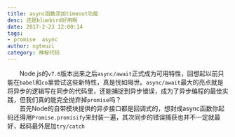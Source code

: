 ```yaml
---
title: async函数添加timeout功能  
desc: 还是bluebird好用啊  
date: 2017-2-23 12:00:14  
tags: 
- promise  async
author: ngtmuzi  
category: 神秘代码
---
```

　　Node.js的`v7.6`版本出来之后`async/await`正式成为可用特性，回想起以前只能在`babel`和`co`里尝试这些新特性，真是恍如隔世。`async/await`最大的亮点就是将异步的逻辑写在同步的代码里，还能捕捉到异步错误，成为了异步编程的最佳实践，但我们真的能完全抛弃掉`promise`吗？  
　　首先Node的自带模块提供的异步接口都是回调式的，想封成async函数你起码还得用`Promise.promisify`来封装一遍，其次同步的错误捕获也并不一定就最好，起码最外层加`try/catch`